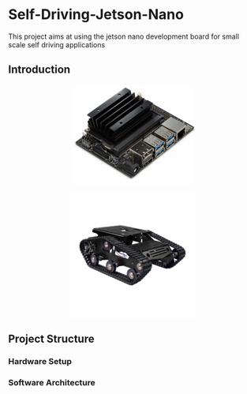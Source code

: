 # Self-Driving-Jetson-Nano

This project aims at using the jetson nano development board for small scale self driving applications

## Introduction

<p align="center">
  <img src="https://github.com/Gregory-Eales/Self-Driving-Jetson-Nano/blob/master/images/JetsonNano.jpg" width="250"/>
</p>


<p align="center">
  <img src="https://github.com/Gregory-Eales/Self-Driving-Jetson-Nano/blob/master/images/TankChassis.jpg" width="250"/>
</p>



## Project Structure

### Hardware Setup

### Software Architecture

